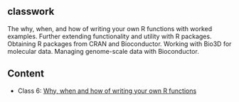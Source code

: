 ## classwork
The why, when, and how of writing your own R functions with worked examples. Further extending functionality and utility with R packages. Obtaining R packages from CRAN and Bioconductor. Working with Bio3D for molecular data. Managing genome-scale data with Bioconductor.
## Content
-   Class 6: [Why, when and how of writing your own R functions](https://github.com/Matinnour79/bioinformatic/blob/main/Class06.md)
